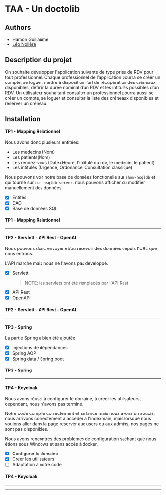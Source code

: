 # TAA - Un doctolib

## Authors

- [Hamon Guillaume](https://github.com/Gham0n/tpjpa2023)
- [Léo Nolière](https://github.com/LeoNoliere)

## Description du projet

On souhaite développer l'application suivante de type prise de RDV pour tout professionnel. Chaque professionnel de l’application pourra se créer un compte, se loguer, mettre à disposition l’url de récupération des créneaux disponibles, définir la durée nominal d’un RDV et les intitulés possibles d’un RDV.
Un utilisateur souhaitant consulter un professionnel pourra aussi se créer un compte, se loguer et consulter la liste des créneaux disponibles et réserver un créneau.

## Installation

#### TP1 - Mapping Relationnel

Nous avons donc plusieurs entitées:

- Les medecins (Nom)
- Les patients(Nom)
- Les rendez-vous (Date+Heure, l'intitulé du rdv, le medecin, le patient)
- Les intitulés (Urgence, Ordonance, Consultation classique)

Nous pouvons voir notre base de données fonctionelle sur `show-hsqldb` et qui tourne sur `run-hsqldb-server`. nous pouvons afficher ou modifier manuellement des données.

- [x] Entités
- [x] DAO
- [x] Base de données SQL

#### TP1 - Mapping Relationnel

---

#### TP2 - Servlett - API Rest - OpenAI

Nous pouvons donc envoyer et/ou recevoir des données depuis l'URL que nous entrons.

L'API marche mais nous ne l'avons pas developpé.

- [x] Servlett
  > NOTE: les servlets ont été remplacés par l'API Rest
- [x] API Rest
- [x] OpenAPI

#### TP2 - Servlett - API Rest - OpenAI

---

#### TP3 - Spring

La partie Spring a bien été ajoutée

- [x] Injections de dépendances
- [x] Spring AOP
- [x] Spring data / Spring boot

#### TP3 - Spring

---

#### TP4 - Keycloak

Nous avons réussi à configurer le domaine, à creer les utilisateurs, cependant, nous n'avons pas terminé.

Notre code compile correctement et se lance mais nous avons un soucis, nous arrivons correctement à acceder a l'indexmain, mais lorsque nous voulons aller dans la page reserver aux users ou aux admins, nos pages ne sont pas disponibles.

Nous avons rencontrés des problèmes de configuration sachant que nous étions sous Windows et sans accès à docker.

- [x] Configurer le domaine
- [x] Creer les utilisateurs
- [ ] Adaptation à notre code

#### TP4 - Keycloak

---


---